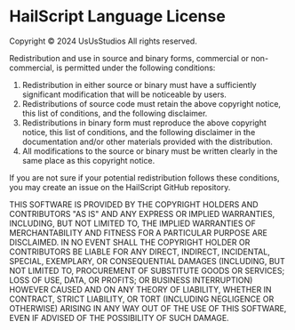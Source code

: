 # HailScript Language License

Copyright © 2024 UsUsStudios
All rights reserved.

Redistribution and use in source and binary forms, commercial or non-commercial, is permitted under the following conditions:
1. Redistribution in either source or binary must have a sufficiently significant modification that will be noticeable by users.
2. Redistributions of source code must retain the above copyright notice, this list of conditions, and the following disclaimer.
3. Redistributions in binary form must reproduce the above copyright notice, this list of conditions, and the following disclaimer in the documentation and/or other materials provided with the distribution.
4. All modifications to the source or binary must be written clearly in the same place as this copyright notice.

If you are not sure if your potential redistribution follows these conditions, you may create an issue on the HailScript GitHub repository.

THIS SOFTWARE IS PROVIDED BY THE COPYRIGHT HOLDERS AND CONTRIBUTORS "AS IS" AND ANY EXPRESS OR IMPLIED WARRANTIES, INCLUDING, BUT NOT LIMITED TO, THE IMPLIED WARRANTIES OF MERCHANTABILITY AND FITNESS FOR A PARTICULAR PURPOSE ARE DISCLAIMED. IN NO EVENT SHALL THE COPYRIGHT HOLDER OR CONTRIBUTORS BE LIABLE FOR ANY DIRECT, INDIRECT, INCIDENTAL, SPECIAL, EXEMPLARY, OR CONSEQUENTIAL DAMAGES (INCLUDING, BUT NOT LIMITED TO, PROCUREMENT OF SUBSTITUTE GOODS OR SERVICES; LOSS OF USE, DATA, OR PROFITS; OR BUSINESS INTERRUPTION) HOWEVER CAUSED AND ON ANY THEORY OF LIABILITY, WHETHER IN CONTRACT, STRICT LIABILITY, OR TORT (INCLUDING NEGLIGENCE OR OTHERWISE) ARISING IN ANY WAY OUT OF THE USE OF THIS SOFTWARE, EVEN IF ADVISED OF THE POSSIBILITY OF SUCH DAMAGE.
